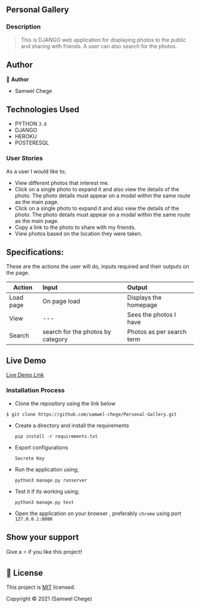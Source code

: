 ## Personal Gallery

### Description
> This is DJANGO web application for displaying photos to the public and sharing with friends.
> A user can also search for the photos.

## Author

👤 **Author**
- Samwel Chege


## Technologies Used

- PYTHON `3.8`
- DJANGO
- HEROKU
- POSTERESQL

### User Stories
As a user I would like to;

- View different photos that interest me.
- Click on a single photo to expand it and also view the details of the photo. The photo details must appear on a modal within the same route as the main page.
- Click on a single photo to expand it and also view the details of the photo. The photo details must appear on a modal within the same route as the main page.
- Copy a link to the photo to share with my friends.
- View photos based on the location they were taken.

## Specifications:
These are the actions the user will do, inputs required and their outputs on the page. 

  | Action    | Input                                      | Output                        |
  | ----------|:-------------                              | :------                       |
  | Load page | On page load                               | Displays the homepage         |
  |View       |               ---                          |Sees the photos I have         |
  | Search    |search for the photos by category           | Photos as per search term     |

## Live Demo

[Live Demo Link](https://sammies-gallery.herokuapp.com/ )


### Installation Process

- Clone the repository using the link below

```
$ git clone https://github.com/samwel-chege/Personal-Gallery.git

```

- Create a directory and install the requirements

  ```
  pip install -r requirements.txt
  ```
- Export configurations
  ```
  Secrete Key
  ```
- Run the application using;
  ```
  python3 manage.py runserver
  ```
- Test it if its working using;
  ```
  python3 manage.py test
  ```
- Open the application on your browser , preferably `chrome` using port `127.0.0.1:8000`


## Show your support

Give a ⭐️ if you like this project!


## 📝 License

This project is [MIT](LICENCE.md) licensed.

Copyright &copy; 2021 (Samwel Chege)

